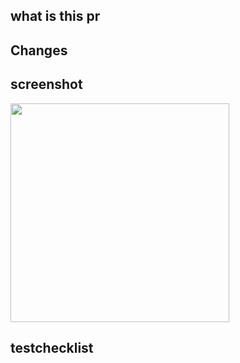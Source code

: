 ## what is this pr
<!-- - pr에 관련된 issue number와 관련 문서 작성
- 해결한 issue -> Resolve: #2 -->

## Changes
<!-- - pr에서 변경된 내용 ex) 월단위 달력 디자인 변경 -->

## screenshot
<!-- - 변경된 내용과 관련된 스크린샷(보이지 않는 경우 생략) -->
<img src="이미지 url" width=350 />

## testchecklist
<!-- - 테스트 코드를 작성한경우 리스트업 -->
